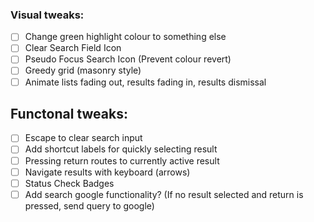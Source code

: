 ### Visual tweaks:

- [ ] Change green highlight colour to something else
- [ ] Clear Search Field Icon
- [ ] Pseudo Focus Search Icon (Prevent colour revert)
- [ ] Greedy grid (masonry style)
- [ ] Animate lists fading out, results fading in, results dismissal

## Functonal tweaks:

- [ ] Escape to clear search input
- [ ] Add shortcut labels for quickly selecting result
- [ ] Pressing return routes to currently active result
- [ ] Navigate results with keyboard (arrows)
- [ ] Status Check Badges
- [ ] Add search google functionality? (If no result selected and return is pressed, send query to google)

